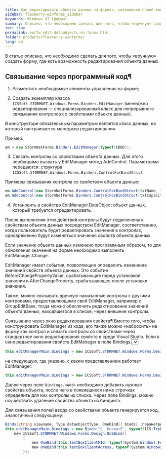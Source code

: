 ```yaml
---
title: Как редактировать объекты данных на формах, связывание полей ввода со свойствами объекта данных 
sidebar: flexberry-winforms_sidebar
keywords: Windows UI (формы)
summary: Описано, что необходимо сделать для того, чтобы «вручную» создать форму, где есть возможность редактирования объекта данных
toc: true
permalink: en/fw_edit-dataobjects-on-forms.html
folder: products/flexberry-winforms/
lang: en
---
```


В статье описано, что необходимо сделать для того, чтобы «вручную» создать форму, где есть возможность редактирования объекта данных.

## Связывание через программный код¶

1. Разместить необходимые элементы управления на форме;

2. Создать экземпляр класса `ICSSoft.STORMNET.Windows.Forms.Binders.EditManager` (менеджер редактирования — специализированный класс для непрерывного связывания контролов со свойствами объекта данных).

В конструкторе обязательным параметром является класс данных, на который настраивается менеджер редактирования.

Пример: 

```csharp
em = new StormNetForms.Binders.EditManager(typeof(CDDD));
```

3. Связать контролы со свойствами объекта данных. 
Для этого необходимо вызвать у EditManager метод AddControl. Параметрами передаются: структура `ICSSoft.STORMNET.Windows.Forms.Binders.ControlForBindStruct`

 Примеры связывания контрола со свойством объекта данных: 

```csharp
em.AddControl(new StormNetForms.Binders.ControlForBindStruct(txtName, "Text"), "Наименование");
em.AddControl(new StormNetForms.Binders.ControlForBindStruct(txtCapacity, "Text"), "Объем");
```

4. Установить в свойство EditManager.DataObject объект данных, который требуется отредактировать.

После выполнения этих действий контролы будут подключены к свойствам объекта данных посредством EditManager, соответственно, когда пользователь будет редактировать значения в контролах, одновременно будут изменяться значения свойств объекта данных.

Если значение объекта данных изменено программным образом, то для обновления значения на форме необходимо выполнить EditManager.Change.

EditManager имеет события, позволяющие определить изменение значений свойств объекта данных. Это событие BeforeChangePropertyValue, срабатывающее перед установкой значения и AfterChangeProperty, срабатывающее после установки значения.

Также, можно связывать вручную намазанные контролы с другими контролами, предоставляющими свой EditManager, например с GroupEditBase, тогда можно обеспечить редактирование значений объекта данных, находящегося в списке, через внешние контролы.

Связывание через окно редактирования свойств¶
Вместо того, чтобы конструировать EditManager из кода, его также можно «набросить» на форму как контрол и связать контролы со свойствами через стандартное окно редактирования свойств в среде Visual Studio. 
Если в окне редактирования свойств EditManager в поле Bindings.<select view> по какой-то причине ничего нельзя выбрать, то в коде зависимой формы можно исправить строку: 

```csharp
this.editManagerMain.Bindings = new ICSSoft.STORMNET.Windows.Forms.Design.Binds("", null, null);
```

на следующую, где указано, с каким представлением работает EditManager: 

```csharp
this.editManagerMain.Bindings = new ICSSoft.STORMNET.Windows.Forms.Design.Binds("C__КлиентE", typeof(IIS.TryFilter.Клиент), null);
```
Далее через поле `Bindings.<Add>` необходимо добавить нужные свойства объекта, после чего в появившихся ниже строчках определить для них контролы из списка. 
Через поле Bindings.<Remove> можно осуществить удаление свойства объекта из биндинга.

Для связывания полей ввода со свойствами объекта генерируется код, аналогичный следующему: 

```csharp
Binds(string viewname, Type dataobjectType, OneBind[] binds) (параметры для создания объектов класса OneBind аналогичны параметрам структуры ControlForBindStruct). 
this.editManagerMain.Bindings = new Binds("C__КлиентE", typeof(IIS.TryFilter.Клиент),
    new ICSSoft.STORMNET.Windows.Forms.Design.OneBind[]
        {
            new OneBind(this.textBoxClientFIO, typeof(System.Windows.Forms.TextBox), "Text", null, "ФИО"),
            new OneBind(this.textBoxClientAdress, typeof(System.Windows.Forms.TextBox), "Text", null, "Прописка")
        });
```